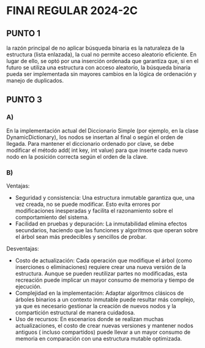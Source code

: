 # FINAl REGULAR 2024-2C

## PUNTO 1

la razón principal de no aplicar búsqueda binaria es la naturaleza de la estructura (lista enlazada), la
cual no permite acceso aleatorio eficiente. En lugar de ello, se optó por una inserción ordenada que garantiza que, si
en el futuro se utiliza una estructura con acceso aleatorio, la búsqueda binaria pueda ser implementada sin mayores
cambios en la lógica de ordenación y manejo de duplicados.

## PUNTO 3

### A)

En la implementación actual del Diccionario Simple (por ejemplo, en la clase DynamicDictionary), los nodos se insertan
al final o según el orden de llegada. Para mantener el diccionario ordenado por clave, se debe modificar el método add(
int key, int value) para que inserte cada nuevo nodo en la posición correcta según el orden de la clave.

### B)

Ventajas:

* Seguridad y consistencia:
  Una estructura inmutable garantiza que, una vez creada, no se puede modificar. Esto evita errores por modificaciones
  inesperadas y facilita el razonamiento sobre el comportamiento del sistema.
* Facilidad en pruebas y depuración:
  La inmutabilidad elimina efectos secundarios, haciendo que las funciones y algoritmos que operan sobre el árbol sean
  más
  predecibles y sencillos de probar.

Desventajas:

* Costo de actualización:
  Cada operación que modifique el árbol (como inserciones o eliminaciones) requiere crear una nueva versión de la
  estructura. Aunque se pueden reutilizar partes no modificadas, esta recreación puede implicar un mayor consumo de
  memoria y tiempo de ejecución.
* Complejidad en la implementación:
  Adaptar algoritmos clásicos de árboles binarios a un contexto inmutable
  puede resultar más complejo, ya que es necesario gestionar la creación de nuevos nodos y la compartición estructural
  de
  manera cuidadosa.
* Uso de recursos:
  En escenarios donde se realizan muchas actualizaciones, el costo de crear nuevas versiones y mantener nodos antiguos (
  incluso compartidos) puede llevar a un mayor consumo de memoria en comparación con una estructura mutable optimizada.